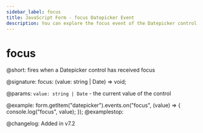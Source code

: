 ```yaml
---
sidebar_label: focus
title: JavaScript Form - focus Datepicker Event 
description: You can explore the focus event of the Datepicker control of Form in the documentation of the DHTMLX JavaScript UI library. Browse developer guides and API reference, try out code examples and live demos, and download a free 30-day evaluation version of DHTMLX Suite 7.
---
```


# focus

@short: fires when a Datepicker control has received focus

@signature: focus: (value: string | Date) => void;

@params:
`value: string | Date` - the current value of the control

@example:
form.getItem("datepicker").events.on("focus", (value) => {
    console.log("focus", value);
});
@examplestop:

@changelog: Added in v7.2
